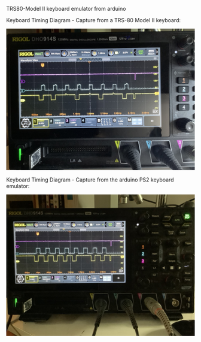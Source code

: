 TRS80-Model II keyboard emulator from arduino

Keyboard Timing Diagram - Capture from a TRS-80 Model II keyboard:

![screenshot](IMG_2088.JPEG)

Keyboard Timing Diagram - Capture from the arduino PS2 keyboard emulator:

![screenshot](IMG_2089.JPEG)
